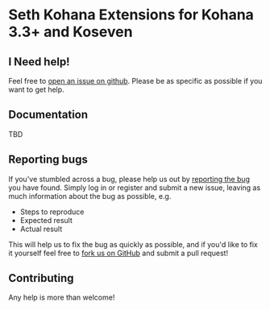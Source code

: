 # Seth Kohana Extensions for Kohana 3.3+ and Koseven

## 

## I Need help!

Feel free to [open an issue on github](https://github.com/seth-network/ske/issues/new). Please be as specific as possible if you want to get help. 

## Documentation

TBD

## Reporting bugs
If you've stumbled across a bug, please help us out by [reporting the bug](https://github.com/seth-network/ske/issues/new) you have found. Simply log in or register and submit a new issue, leaving as much information about the bug as possible, e.g.

* Steps to reproduce
* Expected result
* Actual result

This will help us to fix the bug as quickly as possible, and if you'd like to fix it yourself feel free to [fork us on GitHub](https://github.com/seth-network) and submit a pull request!

## Contributing

Any help is more than welcome! 
